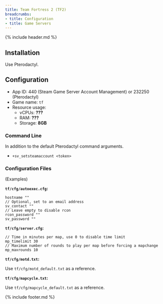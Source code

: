 ```yaml
---
title: Team Fortress 2 (TF2)
breadcrumbs:
- title: Configuration
- title: Game Servers
---
```

{% include header.md %}

## Installation

Use Pterodactyl.

## Configuration

- App ID: 440 (Steam Game Server Account Management) or 232250 (Pterodactyl)
- Game name: `tf`
- Resource usage:
    - vCPUs: **???**
    - RAM: **???**
    - Storage: **8GB**

### Command Line

In addition to the default Pterodactyl command arguments.

- `+sv_setsteamaccount <token>`

### Configuration Files

(Examples)

**`tf/cfg/autoexec.cfg`:**
```
hostname ""
// Optional, set to an email address
sv_contact ""
// Leave empty to disable rcon
rcon_password ""
sv_password ""
```

**`tf/cfg/server.cfg`:**
```
// Time in minutes per map, use 0 to disable time limit
mp_timelimit 30
// Maximum number of rounds to play per map before forcing a mapchange
mp_maxrounds 10
```

**`tf/cfg/motd.txt`:**

Use `tf/cfg/motd_default.txt` as a reference.

**`tf/cfg/mapcycle.txt`:**

Use `tf/cfg/mapcycle_default.txt` as a reference.

{% include footer.md %}
